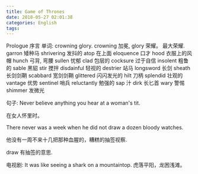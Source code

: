 ```yaml
---
title: Game of Thrones
date: 2018-05-27 02:01:38
categories: English
tags:
---
```


Prologue 序言
单词:
crowning glory. crowning 加冕, glory 荣耀。 最大荣耀.
garron 矮种马
shrivering 发抖的
atop 在上面
eloquence 口才
hood 衣服上的风帽
hunch 弓背, 弯腰
sullen 忧郁
clad 包层的
cocksure 过于自信
insolent 粗鲁的
sable 黑貂
stir 搅拌
disdainful 轻视的
destrier 站马
longsword 长剑
sheath 长剑剑鞘
scabbard 宽剑剑鞘
glittered 闪闪发光的
hilt 刀柄
splendid 壮观的
vantage 优势
sentinel 哨兵
reluctantly 勉强的
sap 汁
dirk 长匕首
wary 警惕
shimmer 发微光


句子:
Never believe anything you hear at a woman's tit.

在女人怀里时。

There never was a week when he did not draw a dozen bloody watches.

他没有一周不来十几把那种血腥的，糟糕的抽签视察.

draw 有抽签的意思.

电视剧:
It was like seeing a shark on a mountaintop.
虎落平阳，龙困浅滩。
